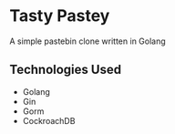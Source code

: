 # Tasty Pastey
A simple pastebin clone written in Golang

## Technologies Used
- Golang
- Gin
- Gorm
- CockroachDB
